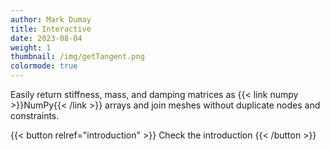 ```yaml
---
author: Mark Dumay
title: Interactive
date: 2023-08-04
weight: 1
thumbnail: /img/getTangent.png
colormode: true
---
```


Easily return stiffness, mass, and damping matrices as {{< link numpy >}}NumPy{{< /link >}} arrays and join meshes without duplicate nodes and constraints.

{{< button relref="introduction" >}}
    Check the introduction
{{< /button >}}
